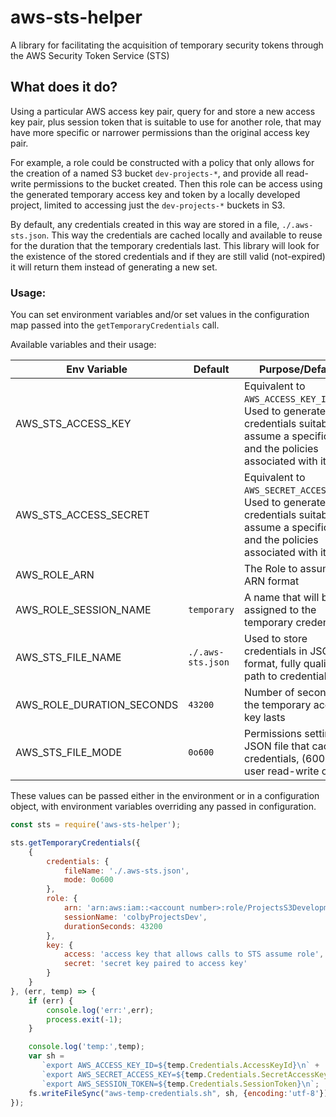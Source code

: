 # aws-sts-helper

A library for facilitating the acquisition of temporary security tokens through the AWS Security Token Service (STS)

## What does it do?

Using a particular AWS access key pair, query for and store a new access key pair, plus session token that is suitable to use for another role, that may have more specific or narrower permissions than the original access key pair.

For example, a role could be constructed with a policy that only allows for the creation of a named S3 bucket `dev-projects-*`, and provide all read-write permissions to the bucket created. Then this role can be access using the generated temporary access key and token by a locally developed project, limited to accessing just the `dev-projects-*` buckets in S3.

By default, any credentials created in this way are stored in a file, `./.aws-sts.json`. This way the credentials are cached locally and available to reuse for the duration that the temporary credentials last. This library will look for the existence of the stored credentials and if they are still valid (not-expired) it will return them instead of generating a new set.

### Usage:

You can set environment variables and/or set values in the configuration map passed into the `getTemporaryCredentials` call.

Available variables and their usage:

| Env Variable    | Default     | Purpose/Default |
|-----------------------|-------------------------------------|-----------------------------------------------------------------|
| AWS_STS_ACCESS_KEY    | | Equivalent to `AWS_ACCESS_KEY_ID`. Used to generate credentials suitable to assume a specific role and the policies associated with it. |
| AWS_STS_ACCESS_SECRET | | Equivalent to `AWS_SECRET_ACCESS_KEY`. Used to generate credentials suitable to assume a specific role and the policies associated with it. |
| AWS_ROLE_ARN          | | The Role to assume in ARN format|
| AWS_ROLE_SESSION_NAME | `temporary` |  A name that will be assigned to the temporary credentials |
| AWS_STS_FILE_NAME | `./.aws-sts.json` | Used to store credentials in JSON format, fully qualified path to credential file|
| AWS_ROLE_DURATION_SECONDS | `43200` | Number of seconds the temporary access key lasts|
| AWS_STS_FILE_MODE | `0o600` | Permissions setting on JSON file that caches credentials, (600 is user read-write only) |

These values can be passed either in the environment or in a configuration object, with environment variables overriding any passed in configuration.

```javascript
const sts = require('aws-sts-helper');

sts.getTemporaryCredentials({
    {
        credentials: {
            fileName: './.aws-sts.json',
            mode: 0o600
        },
        role: {
            arn: 'arn:aws:iam::<account number>:role/ProjectsS3Development',
            sessionName: 'colbyProjectsDev',
            durationSeconds: 43200
        },
        key: {
            access: 'access key that allows calls to STS assume role',
            secret: 'secret key paired to access key'
        }
    }
}, (err, temp) => {
    if (err) {
        console.log('err:',err);
        process.exit(-1);
    }

    console.log('temp:',temp);
    var sh = 
       `export AWS_ACCESS_KEY_ID=${temp.Credentials.AccessKeyId}\n` +
       `export AWS_SECRET_ACCESS_KEY=${temp.Credentials.SecretAccessKey}\n` +
       `export AWS_SESSION_TOKEN=${temp.Credentials.SessionToken}\n`;
    fs.writeFileSync("aws-temp-credentials.sh", sh, {encoding:'utf-8'});
});
```
